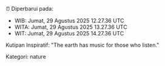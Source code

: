 ⏰ Diperbarui pada:
- WIB: Jumat, 29 Agustus 2025 12.27.36 UTC
- WITA: Jumat, 29 Agustus 2025 13.27.36 UTC
- WIT: Jumat, 29 Agustus 2025 14.27.36 UTC

Kutipan Inspiratif:
"The earth has music for those who listen."


Kategori: nature

